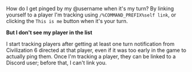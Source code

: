 How do I get pinged by my @username when it's my turn?
By linking yourself to a player I'm tracking using `/%COMMAND_PREFIX%self link`, or clicking the `This is me` button when it's your turn.

**But I don't see my player in the list**

I start tracking players after getting at least one turn notification from Civilization 6 directed at that player, even if it was too early in the game to actually ping them. Once I'm tracking a player, they can be linked to a Discord user; before that, I can't link you.